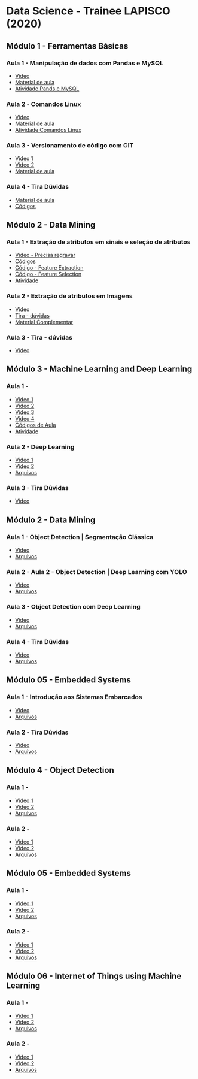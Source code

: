 # Data Science - Trainee LAPISCO (2020)

## Módulo 1 - Ferramentas Básicas
### Aula 1 - Manipulação de dados com Pandas e MySQL
* [Video]( https://youtu.be/W_ifpWMY8g4 )
* [Material de aula](https://github.com/reboucasfilhopedropedrosa/DataScienceTraineeLAPISCO/blob/9a51bfda00aeb4e3a233e1408aaaacc9cc329657/Arquivos%20-%20Módulo%201/Manipulação%20de%20dados%20-%20Pandas%20e%20MySQL.pdf)      
* [Atividade Pands e MySQL](https://github.com/reboucasfilhopedropedrosa/DataScienceTraineeLAPISCO/blob/daea9af9a45ceed680496983e1fb3d8b2c1845f6/Arquivos%20-%20Mo%CC%81dulo%201/1%20-%20manipula%C3%A7%C3%A3o_de_dados.pdf)

### Aula 2 - Comandos Linux 
* [Video]( https://youtu.be/fVW-5VPd1SE )
* [Material de aula](https://github.com/reboucasfilhopedropedrosa/DataScienceTraineeLAPISCO/blob/daea9af9a45ceed680496983e1fb3d8b2c1845f6/Arquivos%20-%20Mo%CC%81dulo%201/Aula%20Traineer%20-%20Comandos%20Linux.pdf)
* [ Atividade Comandos Linux ]( https://github.com/reboucasfilhopedropedrosa/DataScienceTraineeLAPISCO/blob/9a51bfda00aeb4e3a233e1408aaaacc9cc329657/Arquivos%20-%20Mo%CC%81dulo%201/2%20-%20Comandos_Linux.pdf ) 

### Aula 3 - Versionamento de código com GIT
* [Video 1]( https://youtu.be/a8kj7CQnL1I )
* [Video 2]( https://youtu.be/N9DyDjxAAtI )
* [Material de aula]( https://github.com/reboucasfilhopedropedrosa/DataScienceTraineeLAPISCO/blob/9a51bfda00aeb4e3a233e1408aaaacc9cc329657/Arquivos%20-%20Mo%CC%81dulo%201/Aula%20Trainee%20-%20Sistema%20de%20Versionamento%20GIT.pdf )

### Aula 4 - Tira Dúvidas
* [Material de aula]( https://github.com/reboucasfilhopedropedrosa/DataScienceTraineeLAPISCO/blob/22f09a326efddba3dcc725097d8ac8119e00c98a/Arquivos%20-%20Mo%CC%81dulo%201/Aula.ipynb )
* [Códigos]( https://github.com/reboucasfilhopedropedrosa/DataScienceTraineeLAPISCO/blob/22f09a326efddba3dcc725097d8ac8119e00c98a/Arquivos%20-%20Mo%CC%81dulo%201/notebook2script.py )

## Módulo 2 - Data Mining

### Aula 1 - Extração de atributos em sinais e seleção de atributos
* [Video - Precisa regravar]()
* [Códigos]( https://github.com/lapisco/Data_Science_Trainee_Program/tree/master/Module_2 )
* [Código - Feature Extraction]( https://github.com/navarmn/feature_extraction_signal?authuser=0 )
* [Código - Feature Selection]( https://github.com/navarmn/feature_selection_framework?authuser=0 )
* [Atividade]( https://github.com/lapisco/Data_Science_Trainee_Program/blob/master/Module_2/feature_extraction_and_feature_selection/Atividades.ipynb )

### Aula 2 - Extração de atributos em Imagens
* [Video](https://youtu.be/Rgqf6oTlElo)
* [Tira - dúvidas ](https://youtu.be/acxuyzGvhSo)
* [Material Complementar]( https://github.com/reboucasfilhopedropedrosa/DataScienceTraineeLAPISCO/tree/7a3e2a73559db1c634b6f2b9b8499e528d76b270/Arquivos%20-%20Mo%CC%81dulo%202)

### Aula 3 - Tira - dúvidas
* [Video](https://youtu.be/acxuyzGvhSo)



## Módulo 3 - Machine Learning and Deep Learning

### Aula 1 - 
* [Video 1](https://youtu.be/LK1C9uVgi4o)
* [Video 2](https://youtu.be/R8sxOa57U6A)
* [Video 3](https://youtu.be/kJXgWlvjUE4)
* [Video 4](https://youtu.be/VrQ39S6ZzU0)
* [Códigos de Aula]( https://github.com/lapisco/machine_learning_course/blob/master/ml.ipynb )
* [Atividade]( https://github.com/lapisco/machine_learning_course/blob/master/exercise/Atividades.ipynb)

### Aula 2 - Deep Learning 
* [Video 1](https://youtu.be/Kw74ewWdZ9w)
* [Video 2](https://youtu.be/NLyPcnuiJqA)
* [Arquivos]( https://github.com/reboucasfilhopedropedrosa/DataScienceTraineeLAPISCO/tree/d804072c766453fa5c2d64143e1ef5ddabf771b5/Arquivos%20-%20Mo%CC%81dulo%203 )

### Aula 3 - Tira Dúvidas
* [Video]( https://youtu.be/NeCjnNGar6U )



## Módulo 2 - Data Mining

### Aula 1 - Object Detection | Segmentação Clássica
* [Video](https://youtu.be/QgZptORFdUA)
* [Arquivos](  )

### Aula 2 - Aula 2 - Object Detection | Deep Learning com YOLO
* [Video](https://youtu.be/s5W97nQByFM)
* [Arquivos](  )

### Aula 3 - Object Detection com Deep Learning
* [Video](https://youtu.be/mddOgYDQlzs)
* [Arquivos](  )

### Aula 4 - Tira Dúvidas
* [Video](https://youtu.be/NGDbeuitWE8)
* [Arquivos](  )

  
## Módulo 05 - Embedded Systems

### Aula 1 - Introdução aos Sistemas Embarcados
* [Video](https://youtu.be/tByGhrFTtM4)
* [Arquivos](  )

### Aula 2 - Tira Dúvidas
* [Video](https://youtu.be/FImlar-MAkA)
* [Arquivos](  )


## Módulo 4 - Object Detection

### Aula 1 - 
* [Video 1]()
* [Video 2]()
* [Arquivos](  )

### Aula 2 - 
* [Video 1]()
* [Video 2]()
* [Arquivos](  )


## Módulo 05 - Embedded Systems

### Aula 1 - 
* [Video 1]()
* [Video 2]()
* [Arquivos](  )

### Aula 2 - 
* [Video 1]()
* [Video 2]()
* [Arquivos](  )


## Módulo 06 - Internet of Things using Machine Learning

### Aula 1 - 
* [Video 1]()
* [Video 2]()
* [Arquivos](  )

### Aula 2 - 
* [Video 1]()
* [Video 2]()
* [Arquivos](  )
